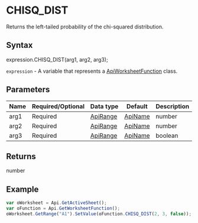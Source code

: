 # CHISQ_DIST

Returns the left-tailed probability of the chi-squared distribution.

## Syntax

expression.CHISQ_DIST(arg1, arg2, arg3);

`expression` - A variable that represents a [ApiWorksheetFunction](../ApiWorksheetFunction.md) class.

## Parameters

| **Name** | **Required/Optional** | **Data type** | **Default** | **Description** |
| ------------- | ------------- | ------------- | ------------- | ------------- |
| arg1 | Required | [ApiRange](../../ApiRange/ApiRange.md) | [ApiName](../../ApiName/ApiName.md) | number |  | The value at which the distribution will be evaluated, a nonnegative number. |
| arg2 | Required | [ApiRange](../../ApiRange/ApiRange.md) | [ApiName](../../ApiName/ApiName.md) | number |  | The number of degrees of freedom, a number between 1 and 10^10, excluding 10^10. |
| arg3 | Required | [ApiRange](../../ApiRange/ApiRange.md) | [ApiName](../../ApiName/ApiName.md) | boolean |  | A logical value that determines the form of the function. If this argument is equal to **true**, the cumulative distribution function is returned; if  it is equal to **false**, the probability density function is returned. |

## Returns

number

## Example



```javascript
var oWorksheet = Api.GetActiveSheet();
var oFunction = Api.GetWorksheetFunction();
oWorksheet.GetRange("A1").SetValue(oFunction.CHISQ_DIST(2, 3, false));
```
